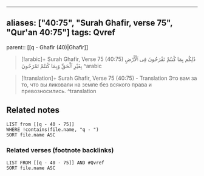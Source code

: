 
---
aliases: ["40:75", "Surah Ghafir, verse 75", "Qur'an 40:75"]
tags: Qvref
---

parent:: [[q - Ghafir (40)|Ghafir]]

> [!arabic]+ Surah Ghafir, Verse 75 (40:75)
> <span class="quran-arabic">ذَٰلِكُم بِمَا كُنتُمْ تَفْرَحُونَ فِى ٱلْأَرْضِ بِغَيْرِ ٱلْحَقِّ وَبِمَا كُنتُمْ تَمْرَحُونَ</span>
^arabic

> [!translation]+ Surah Ghafir, Verse 75 (40:75) - Translation
> Это вам за то, что вы ликовали на земле без всякого права и превозносились.
^translation



## Related notes
```dataview
LIST from [[q - 40 - 75]]
WHERE !contains(file.name, "q - ")
SORT file.name ASC
```

### Related verses (footnote backlinks)
```dataview
LIST FROM [[q - 40 - 75]] AND #Qvref
SORT file.name ASC
```

